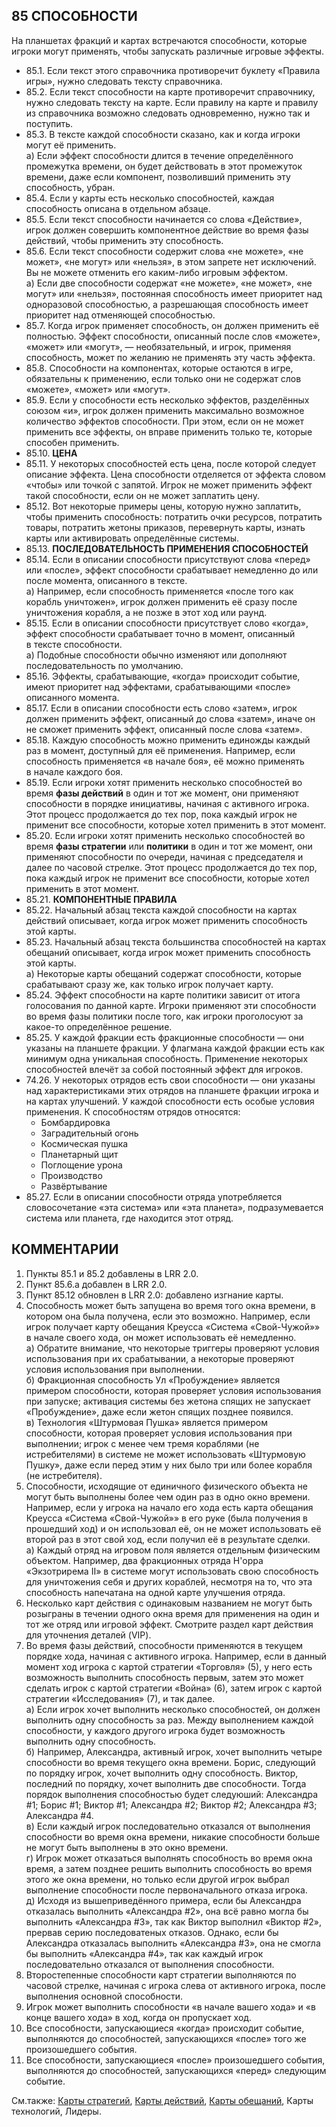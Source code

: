 85 СПОСОБНОСТИ
---

На планшетах фракций и картах встречаются способности, которые игроки могут применять, чтобы запускать различные игровые эффекты.
* 85.1. Если текст этого справочника противоречит буклету «Правила игры», нужно следовать тексту справочника.
* 85.2. Если текст способности на карте противоречит справочнику, нужно следовать тексту на карте. Если правилу на карте и правилу из справочника возможно следовать одновременно, нужно так и поступить.
* 85.3. В тексте каждой способности сказано, как и когда игроки могут её применить.  
  а) Если эффект способности длится в течение определённого промежутка времени, он будет действовать в этот промежуток времени, даже если компонент, 
позволивший применить эту способность, убран.
* 85.4. Если у карты есть несколько способностей, каждая способность описана в отдельном абзаце.
* 85.5. Если текст способности начинается со слова «Действие», игрок должен совершить компонентное действие во время фазы действий, чтобы применить эту способность.
* 85.6. Если текст способности содержит слова «не можете», «не может», «не могут» или «нельзя», в этом запрете нет исключений. Вы не можете отменить его каким-либо игровым эффектом.  
  а) Если две способности содержат «не можете», «не может», «не могут» или «нельзя», постоянная способность имеет приоритет над одноразовой способностью, а разрешающая способность имеет приоритет над отменяющей способностью.
* 85.7. Когда игрок применяет способность, он должен применить её полностью. Эффект способности, описанный после слов «можете», «может» или «могут», — необязательный, и игрок, применяя способность, может по желанию не применять эту часть эффекта.
* 85.8. Способности на компонентах, которые остаются в игре, обязательны к применению, если только они не содержат слов «можете», «может» или «могут».
* 85.9. Если у способности есть несколько эффектов, разделённых союзом «и», игрок должен применить максимально возможное количество эффектов способности. При этом, если он не может применить все эффекты, он вправе применить только те, которые способен применить.
* 85.10. **ЦЕНА**
* 85.11. У некоторых способностей есть цена, после которой следует описание эффекта. Цена способности отделяется от эффекта словом «чтобы» или точкой с запятой. Игрок не может применить эффект такой способности, если он не может заплатить цену.
* 85.12. Вот некоторые примеры цены, которую нужно заплатить, чтобы применить способность: потратить очки ресурсов, потратить товары, потратить жетоны приказов, перевернуть карты, изнать карты или активировать определённые системы.
* 85.13. **ПОСЛЕДОВАТЕЛЬНОСТЬ ПРИМЕНЕНИЯ СПОСОБНОСТЕЙ**
* 85.14. Если в описании способности присутствуют слова «перед» или «после», эффект способности срабатывает немедленно до или после момента, описанного в тексте.  
  а) Например, если способность применяется «после того как корабль уничтожен», игрок должен применить её сразу после уничтожения корабля, а не позже в этот ход или раунд.
* 85.15. Если в описании способности присутствует слово «когда», эффект способности срабатывает точно в момент, описанный в тексте способности.  
  а) Подобные способности обычно изменяют или дополняют последовательность по умолчанию.
* 85.16. Эффекты, срабатывающие, «когда» происходит событие, имеют приоритет над эффектами, срабатывающими «после» описанного момента.
* 85.17. Если в описании способности есть слово «затем», игрок должен применить эффект, описанный до слова «затем», иначе он не сможет применить эффект, описанный после слова «затем».
* 85.18. Каждую способность можно применить единожды каждый раз в момент, доступный для её применения. Например, если способность применяется «в начале боя», её можно применять в начале каждого боя.
* 85.19. Если игроки хотят применить несколько способностей во время **фазы действий** в один и тот же момент, они применяют способности в порядке инициативы, начиная с активного игрока. Этот процесс продолжается до тех пор, пока каждый игрок не применит все способности, которые хотел применить в этот момент. 
* 85.20. Если игроки хотят применить несколько способностей во время **фазы стратегии** или **политики** в один и тот же момент, они применяют способности по очереди, начиная с председателя и далее по часовой стрелке. Этот процесс продолжается до тех пор, пока каждый игрок не применит все способности, которые хотел применить в этот момент.
* 85.21. **КОМПОНЕНТНЫЕ ПРАВИЛА**
* 85.22. Начальный абзац текста каждой способности на картах действий описывает, когда игрок может применить способность этой карты.
* 85.23. Начальный абзац текста большинства способностей на картах обещаний описывает, когда игрок может применить способность этой карты.  
  а) Некоторые карты обещаний содержат способности, которые срабатывают сразу же, как только игрок получает карту.
* 85.24. Эффект способности на карте политики зависит от итога голосования по данной карте. Игроки применяют эти способности во время фазы политики после того, как игроки проголосуют за какое-то определённое решение.
* 85.25. У каждой фракции есть фракционные способности — они указаны на планшете фракции. У флагмана каждой фракции есть как минимум одна уникальная способность. Применение некоторых способностей влечёт за собой постоянный эффект для игроков.
* 74.26. У некоторых отрядов есть свои способности — они указаны над характеристиками этих отрядов на планшете фракции игрока и на картах улучшений. У каждой способности есть особые условия применения. К способностям отрядов относятся:  
  * Бомбардировка  
  * Заградительный огонь  
  * Космическая пушка  
  * Планетарный щит  
  * Поглощение урона  
  * Производство  
  * Развёртывание
* 85.27. Если в описании способности отряда употребляется словосочетание «эта система» или «эта планета», подразумевается система или планета, где находится этот отряд.

КОММЕНТАРИИ
---
1) Пункты 85.1 и 85.2 добавлены в LRR 2.0.
2) Пункт 85.6.а добавлен в LRR 2.0.
3) Пункт 85.12 обновлен в LRR 2.0: добавлено изгнание карты.
4) Способность может быть запущена во время того окна времени, в котором она была получена, если это возможно. Например, если игрок получает карту обещания Креусса «Система «Свой-Чужой»» в начале своего хода, он может использовать её немедленно.  
  а) Обратите внимание, что некоторые триггеры проверяют условия использования при их срабатывании, а некоторые проверяют условия использования при выполнении.  
  б) Фракционная способность Ул «Пробуждение» является примером способности, которая проверяет условия использования при запуске; активация системы без жетона спящих не запускает «Пробуждение», даже если жетон спящих позднее появился.  
  в) Технология «Штурмовая Пушка» является примером способности, которая проверяет условия использования при выполнении; игрок с менее чем тремя кораблями (не истребителями) в системе не может использовать «Штурмовую Пушку», даже если перед этим у них было три или более корабля (не истребителя).
5) Способности, исходящие от единичного физического объекта не могут быть выполнены более чем один раз в одно окно времени. Например, если у игрока на начало его хода есть карта обещания Креусса «Система «Свой-Чужой»» в его руке (была получения в прошедший ход) и он использовал её, он не может использовать её второй раз в этот свой ход, если получил её в результате сделки.  
  а) Каждый отряд на игровом поля является отдельным физическим объектом. Например, два фракционных отряда Н'орра «Экзотрирема II» в системе могут использовать свою способность для уничтожения себя и других кораблей, несмотря на то, что эта способность напечатана на одной карте улучшения отряда.
6) Несколько карт действия с одинаковым названием не могут быть розыграны в течении одного окна время для применения на один и тот же отряд или игровой эффект. Смотрите раздел карт действия для уточнения деталей (VIP).
7) Во время фазы действий, способности применяются в текущем порядке хода, начиная с активного игрока. Например, если в данный момент ход игрока с картой стратегии «Торговля» (5), у него есть возможность выполнить способность первым, затем это может сделать игрок с картой стратегии «Война» (6), затем игрок с картой стратегии «Исследования» (7),  и так далее.  
  а) Если игрок хочет выполнить несколько способностей, он должен выполнить одну способность за раз. Между выполнением каждой способности, у каждого другого игрока будет возможность выполнить одну способность.  
  б) Например, Александра, активный игрок, хочет выполнить четыре способности во время текущего окна времени. Борис, следующий по порядку игрок, хочет выполнить одну способность. Виктор, последний по порядку, хочет выполнить две способности. Тогда порядок выполнения способностью будет следуюший: Александра #1; Борис #1; Виктор #1; Александра #2; Виктор #2; Александра #3; Александра #4.  
  в) Если каждый игрок последовательно отказался от выполнения способности во время окна времени, никакие способности больше не могут быть выполнены в это окно времени.  
  г) Игрок может отказаться выполнять способность во время окна время, а затем позднее решить выполнить способность во время этого же окна времени, но только если другой игрок выбрал выполнение способности после первоначального отказа игрока.  
  д) Исходя из вышеприведённого примера, если бы Александра отказалась выполнить «Александра #2», она всё равно могла бы выполнить «Александра #3», так как Виктор выполнил «Виктор #2», прервав серию последоватеных отказов. Однако, если бы Александра отказалась выполнить «Александра #3», она не смогла бы выполнить «Александра #4», так как каждый игрок последовательно отказался от выполнения способности.
8) Второстепенные способности карт стратегии выполняются по часовой стрелке, начиная с игрока слева от активного игрока, после выполнения основной способности.
9) Игрок может выполнить способности «в начале вашего хода» и «в конце вашего хода» в ход, когда он пропускает ход.
10) Все способности, запускающиеся «когда» происходит событие, выполняются до способностей, запускающихся «после» того же произошедшего события.
11) Все способности, запускающиеся «после» произошедшего события, выполняются до способностей, запускающихся «перед» следующим событие.

См.также: [Карты стратегий](strategy_cards.md), [Карты действий](action_cards.md), [Карты обещаний](promissory_notes.md), Карты технологий, Лидеры.
